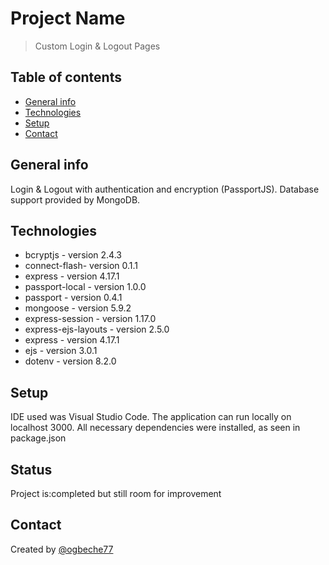 # Project Name
>Custom Login & Logout Pages

## Table of contents
* [General info](#general-info)
* [Technologies](#technologies)
* [Setup](#setup)
* [Contact](#contact)

## General info
Login & Logout with authentication and encryption (PassportJS). Database support provided by MongoDB.

## Technologies
* bcryptjs - version 2.4.3
* connect-flash- version 0.1.1
* express - version 4.17.1
* passport-local - version 1.0.0 
* passport - version 0.4.1 
* mongoose - version 5.9.2
* express-session - version 1.17.0 
* express-ejs-layouts - version 2.5.0
* express - version 4.17.1
* ejs - version 3.0.1
* dotenv - version 8.2.0

## Setup
IDE used was Visual Studio Code. The application can run locally on localhost 3000. 
All necessary dependencies were installed, as seen in package.json

## Status
Project is:completed but still room for improvement


## Contact
Created by [@ogbeche77](ogbeche77@yahoo.com)

